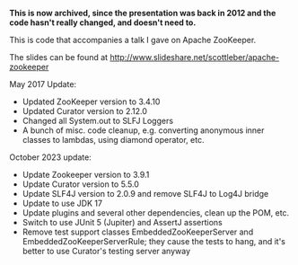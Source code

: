 **This is now archived, since the presentation was back in 2012 and the code hasn't really changed, and doesn't need to.**

This is code that accompanies a talk I gave on Apache ZooKeeper.

The slides can be found at http://www.slideshare.net/scottleber/apache-zookeeper

May 2017 Update:
* Updated ZooKeeper version to 3.4.10
* Updated Curator version to 2.12.0
* Changed all System.out to SLFJ Loggers
* A bunch of misc. code cleanup, e.g. converting anonymous inner classes to lambdas, using diamond operator, etc.

October 2023 update:
* Update Zookeeper version to 3.9.1
* Update Curator version to 5.5.0
* Update SLF4J version to 2.0.9 and remove SLF4J to Log4J bridge
* Update to use JDK 17
* Update plugins and several other dependencies, clean up the POM, etc.
* Switch to use JUnit 5 (Jupiter) and AssertJ assertions
* Remove test support classes EmbeddedZooKeeperServer and EmbeddedZooKeeperServerRule; they cause the tests to hang, and it's better to use Curator's testing server anyway
